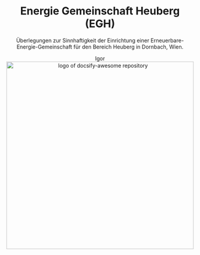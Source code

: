 <div align="center">

<!--lint ignore no-dead-urls-->

# Energie Gemeinschaft Heuberg (EGH)

Überlegungen zur Sinnhaftigkeit der Einrichtung einer Erneuerbare-Energie-Gemeinschaft für den Bereich Heuberg in Dornbach, Wien.

Igor
<img width="500" src="./_media/egh_coverpage.avif" alt="logo of docsify-awesome repository">

</div>